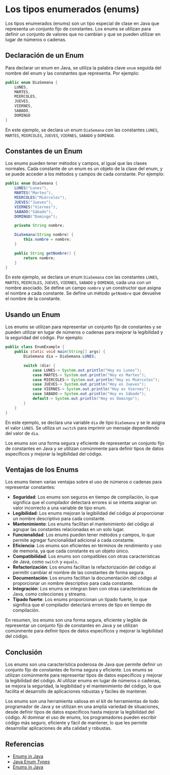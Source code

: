# Los tipos enumerados (enums)

Los tipos enumerados (enums) son un tipo especial de clase en Java que representa un conjunto fijo de constantes. Los
enums se utilizan para definir un conjunto de valores que no cambian y que se pueden utilizar en lugar de números o
cadenas.

## Declaración de un Enum

Para declarar un enum en Java, se utiliza la palabra clave `enum` seguida del nombre del enum y las constantes que
representa. Por ejemplo:

```java
public enum DiaSemana {
    LUNES,
    MARTES,
    MIERCOLES,
    JUEVES,
    VIERNES,
    SABADO,
    DOMINGO
}
```

En este ejemplo, se declara un enum `DiaSemana` con las constantes `LUNES`, `MARTES`, `MIERCOLES`, `JUEVES`, `VIERNES`,
`SABADO` y `DOMINGO`.

## Constantes de un Enum

Los enums pueden tener métodos y campos, al igual que las clases normales. Cada constante de un enum es un objeto de la
clase del enum, y se puede acceder a los métodos y campos de cada constante. Por ejemplo:

```java
public enum DiaSemana {
    LUNES("Lunes"),
    MARTES("Martes"),
    MIERCOLES("Miércoles"),
    JUEVES("Jueves"),
    VIERNES("Viernes"),
    SABADO("Sábado"),
    DOMINGO("Domingo");

    private String nombre;

    DiaSemana(String nombre) {
        this.nombre = nombre;
    }

    public String getNombre() {
        return nombre;
    }
}
```

En este ejemplo, se declara un enum `DiaSemana` con las constantes `LUNES`, `MARTES`, `MIERCOLES`, `JUEVES`, `VIERNES`,
`SABADO` y `DOMINGO`, cada una con un nombre asociado. Se define un campo `nombre` y un constructor que asigna el nombre
a cada constante. Se define un método `getNombre` que devuelve el nombre de la constante.

## Usando un Enum

Los enums se utilizan para representar un conjunto fijo de constantes y se pueden utilizar en lugar de números o cadenas
para mejorar la legibilidad y la seguridad del código. Por ejemplo:

```java
public class EnumExample {
    public static void main(String[] args) {
        DiaSemana dia = DiaSemana.LUNES;

        switch (dia) {
            case LUNES-> System.out.println("Hoy es Lunes");
            case MARTES-> System.out.println("Hoy es Martes");
            case MIERCOLES-> System.out.println("Hoy es Miércoles");
            case JUEVES-> System.out.println("Hoy es Jueves"); 
            case VIERNES-> System.out.println("Hoy es Viernes");
            case SABADO-> System.out.println("Hoy es Sábado");
            default-> System.out.println("Hoy es Domingo");
        }
    }
}
```

En este ejemplo, se declara una variable `dia` de tipo `DiaSemana` y se le asigna el valor `LUNES`. Se utiliza
un `switch` para imprimir un mensaje dependiendo del valor de `dia`.

Los enums son una forma segura y eficiente de representar un conjunto fijo de constantes en Java y se utilizan
comúnmente para definir tipos de datos específicos y mejorar la legibilidad del código.

## Ventajas de los Enums

Los enums tienen varias ventajas sobre el uso de números o cadenas para representar constantes:

- **Seguridad**: Los enums son seguros en tiempo de compilación, lo que significa que el compilador detectará errores si
  se intenta asignar un valor incorrecto a una variable de tipo enum.
- **Legibilidad**: Los enums mejoran la legibilidad del código al proporcionar un nombre descriptivo para cada
  constante.
- **Mantenimiento**: Los enums facilitan el mantenimiento del código al agrupar las constantes relacionadas en un solo
  lugar.
- **Funcionalidad**: Los enums pueden tener métodos y campos, lo que permite agregar funcionalidad adicional a cada
  constante.
- **Eficiencia**: Los enums son eficientes en términos de rendimiento y uso de memoria, ya que cada constante es un
  objeto único.
- **Compatibilidad**: Los enums son compatibles con otras características de Java, como `switch` y `equals`.
- **Refactorización**: Los enums facilitan la refactorización del código al permitir cambiar el nombre de las constantes
  de forma segura.
- **Documentación**: Los enums facilitan la documentación del código al proporcionar un nombre descriptivo para cada
  constante.
- **Integración**: Los enums se integran bien con otras características de Java, como colecciones y streams.
- **Tipado fuerte**: Los enums proporcionan un tipado fuerte, lo que significa que el compilador detectará errores de
  tipo en tiempo de compilación.

En resumen, los enums son una forma segura, eficiente y legible de representar un conjunto fijo de constantes en Java y
se utilizan comúnmente para definir tipos de datos específicos y mejorar la legibilidad del código.

## Conclusión

Los enums son una característica poderosa de Java que permite definir un conjunto fijo de constantes de forma segura y
eficiente. Los enums se utilizan comúnmente para representar tipos de datos específicos y mejorar la legibilidad del
código. Al utilizar enums en lugar de números o cadenas, se mejora la seguridad, la legibilidad y el mantenimiento del
código, lo que facilita el desarrollo de aplicaciones robustas y fáciles de mantener.

Los enums son una herramienta valiosa en el kit de herramientas de todo programador de Java y se utilizan en una amplia
variedad de situaciones, desde definir tipos de datos específicos hasta mejorar la legibilidad del código. Al dominar el
uso de enums, los programadores pueden escribir código más seguro, eficiente y fácil de mantener, lo que les permite
desarrollar aplicaciones de alta calidad y robustas.

## Referencias

- [Enums in Java](https://docs.oracle.com/javase/tutorial/java/javaOO/enum.html)
- [Java Enum Types](https://www.w3schools.com/java/java_enums.asp)
- [Enums in Java](https://www.geeksforgeeks.org/enum-in-java/)
